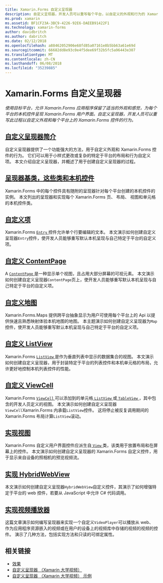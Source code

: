 ```yaml
---
title: Xamarin.Forms 自定义呈现器
description: 自定义呈现器，开发人员可以重写每个平台，以自定义的外观和行为的 Xamarin.Forms 控件上的本机控件的呈现。
ms.prod: xamarin
ms.assetid: BF1CF23A-3BC9-4226-92E6-DAEEB91422F1
ms.technology: xamarin-forms
author: davidbritch
ms.author: dabritch
ms.date: 02/12/2018
ms.openlocfilehash: a88462052906e68fd85a07161e8b5bb63a61e69d
ms.sourcegitcommit: 66682dd8e93c0e4f5dee69f32b5fc5a96443e307
ms.translationtype: MT
ms.contentlocale: zh-CN
ms.lasthandoff: 06/08/2018
ms.locfileid: "35239885"
---
```

# <a name="xamarinforms-custom-renderers"></a>Xamarin.Forms 自定义呈现器

_使用目标平台，允许 Xamarin.Forms 应用程序保留了适当的外观和感觉，为每个平台的本机控件呈现 Xamarin.Forms 用户界面。自定义呈现器，开发人员可以重写此过程以自定义外观和每个平台上的 Xamarin.Forms 控件的行为。_

## <a name="introduction-to-custom-renderersintroductionmd"></a>[自定义呈现器简介](introduction.md)

自定义呈现器提供了一个功能强大的方法，用于自定义外观和 Xamarin.Forms 控件的行为。 它们可以用于小样式更改或复杂的特定于平台的布局和行为自定义项。 本文介绍自定义呈现器，并概述了用于创建自定义呈现器的过程。

## <a name="renderer-base-classes-and-native-controlsrenderersmd"></a>[呈现器基类，这些类和本机控件](renderers.md)

Xamarin.Forms 中的每个控件具有随附的呈现器针对每个平台创建的本机控件的实例。 本文列出的呈现器和实现每个 Xamarin.Forms 页、 布局、 视图和单元格的本机控件类。

## <a name="customizing-an-entryentrymd"></a>[自定义项](entry.md)

Xamarin.Forms [ `Entry` ](https://developer.xamarin.com/api/type/Xamarin.Forms.Entry/)控件允许单个行要编辑的文本。 本文演示如何创建自定义呈现器`Entry`控件，使开发人员能够重写默认本机呈现与自己特定于平台的自定义项。

## <a name="customizing-a-contentpagecontentpagemd"></a>[自定义 ContentPage](contentpage.md)

A [ `ContentPage` ](https://developer.xamarin.com/api/type/Xamarin.Forms.ContentPage/)是一种显示单个视图，且占用大部分屏幕的可视元素。 本文演示如何创建自定义呈现器`ContentPage`页上，使开发人员能够重写默认本机呈现与自己特定于平台的自定义项。

## <a name="customizing-a-mapmapindexmd"></a>[自定义地图](map/index.md)

Xamarin.Forms.Maps 提供跨平台抽象显示为用户可使用每个平台上的 Api 以提供快速且熟悉映射体验本机地图的地图。 本主题演示如何创建自定义呈现器为`Map`控件，使开发人员能够重写默认本机呈现与自己特定于平台的自定义项。

## <a name="customizing-a-listviewlistviewmd"></a>[自定义 ListView](listview.md)

Xamarin.Forms [ `ListView` ](https://developer.xamarin.com/api/type/Xamarin.Forms.ListView/)是作为垂直列表中显示的数据集合的视图。 本文演示如何创建自定义呈现器，用于封装特定于平台的列表控件和本机单元格的布局，允许更好地控制本机列表控件的性能。

## <a name="customizing-a-viewcellviewcellmd"></a>[自定义 ViewCell](viewcell.md)

Xamarin.Forms [ `ViewCell` ](https://developer.xamarin.com/api/type/Xamarin.Forms.ViewCell/)可以添加到的单元格[ `ListView` ](https://developer.xamarin.com/api/type/Xamarin.Forms.ListView/)或[ `TableView` ](https://developer.xamarin.com/api/type/Xamarin.Forms.TableView/)，其中包含的开发人员定义的视图。 本文演示如何创建自定义呈现器`ViewCell`Xamarin.Forms 内承载`ListView`控件。 这将停止被反复调用期间的 Xamarin.Forms 布局计算`ListView`滚动。

## <a name="implementing-a-viewviewmd"></a>[实现视图](view.md)

Xamarin.Forms 自定义用户界面控件应派生自[ `View` ](https://developer.xamarin.com/api/type/Xamarin.Forms.View/)类，该类用于放置布局和在屏幕上的控件。 本文演示如何创建自定义呈现器的 Xamarin.Forms 自定义控件，用于显示来自设备的照相机的预览视频流。

## <a name="implementing-a-hybridwebviewhybridwebviewmd"></a>[实现 HybridWebView](hybridwebview.md)

本文演示如何创建自定义呈现器`HybridWebView`自定义控件，其演示了如何增强特定于平台的 web 控件，若要从 JavaScript 中允许 C# 代码调用。

## <a name="implementing-a-video-playervideo-playerindexmd"></a>[实现视频播放器](video-player/index.md)

这篇文章演示如何编写呈现器来实现一个自定义`VideoPlayer`可以播放从 web、 作为应用程序资源嵌入的视频或在用户的设备上的视频库中存储的视频的视频的控件。 演示了几种方法，包括实现方法和只读的可绑定属性。


## <a name="related-links"></a>相关链接

- [效果](~/xamarin-forms/app-fundamentals/effects/index.md)
- [自定义呈现器 （Xamarin 大学视频）](https://developer.xamarin.com/videos/cross-platform/xamarinforms-custom-renderers/)
- [自定义呈现器 （Xamarin 大学视频） 示例](http://bit.ly/xf-customrenderer)
